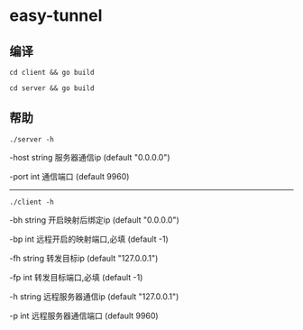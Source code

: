 # easy-tunnel

## 编译

`cd client && go build`

`cd server && go build`

## 帮助

`./server -h`

-host string
    服务器通信ip (default "0.0.0.0")

-port int
    通信端口 (default 9960)

*****************************************

`./client -h`

-bh string
    开启映射后绑定ip (default "0.0.0.0")

  -bp int
    远程开启的映射端口,必填 (default -1)

  -fh string
    转发目标ip (default "127.0.0.1")

  -fp int
    转发目标端口,必填 (default -1)

  -h string
    远程服务器通信ip (default "127.0.0.1")

  -p int
    远程服务器通信端口 (default 9960)